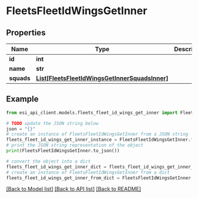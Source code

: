 # FleetsFleetIdWingsGetInner


## Properties

Name | Type | Description | Notes
------------ | ------------- | ------------- | -------------
**id** | **int** |  | 
**name** | **str** |  | 
**squads** | [**List[FleetsFleetIdWingsGetInnerSquadsInner]**](FleetsFleetIdWingsGetInnerSquadsInner.md) |  | 

## Example

```python
from esi_api_client.models.fleets_fleet_id_wings_get_inner import FleetsFleetIdWingsGetInner

# TODO update the JSON string below
json = "{}"
# create an instance of FleetsFleetIdWingsGetInner from a JSON string
fleets_fleet_id_wings_get_inner_instance = FleetsFleetIdWingsGetInner.from_json(json)
# print the JSON string representation of the object
print(FleetsFleetIdWingsGetInner.to_json())

# convert the object into a dict
fleets_fleet_id_wings_get_inner_dict = fleets_fleet_id_wings_get_inner_instance.to_dict()
# create an instance of FleetsFleetIdWingsGetInner from a dict
fleets_fleet_id_wings_get_inner_from_dict = FleetsFleetIdWingsGetInner.from_dict(fleets_fleet_id_wings_get_inner_dict)
```
[[Back to Model list]](../README.md#documentation-for-models) [[Back to API list]](../README.md#documentation-for-api-endpoints) [[Back to README]](../README.md)


